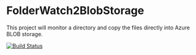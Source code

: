 # FolderWatch2BlobStorage

This project will monitor a directory and copy the files directly into Azure BLOB storage.

[![Build Status](https://danshue.visualstudio.com/folderwatch2blobstorage/_apis/build/status/folderwatch2blobstorage-Core-CI?branchName=master)](https://danshue.visualstudio.com/folderwatch2blobstorage/_build/latest?definitionId=92?branchName=master)
